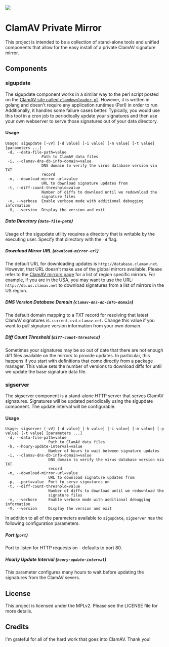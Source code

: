 [![](https://images.microbadger.com/badges/image/dekobon/clamav-mirror.svg)](https://microbadger.com/images/dekobon/clamav-mirror "Get your own image badge on microbadger.com")

ClamAV Private Mirror
=====================

This project is intended to be a collection of stand-alone tools and unified
components that allow for the easy install of a private ClamAV signature mirror.

## Components

### sigupdate

The sigupdate component works in a similar way to the perl script posted on the
[ClamAV site called `clamdownloader.pl`](https://www.clamav.net/documents/private-local-mirrors).
However, it is written in golang and doesn't require any application runtimes
(Perl) in order to run. Additionally, it handles some failure cases better. Typically,
you would use this tool in a cron job to periodically update your signatures and then
use your own webserver to serve those signatures out of your data directory.

#### Usage

```
Usage: sigupdate [-vV] [-d value] [-i value] [-m value] [-t value] [parameters ...]
 -d, --data-file-path=value
                Path to ClamAV data files
 -i, --clamav-dns-db-info-domain=value
                DNS domain to verify the virus database version via TXT
                record
 -m, --download-mirror-url=value
                URL to download signature updates from
 -t, --diff-count-threshold=value
                Number of diffs to download until we redownload the
                signature files
 -v, --verbose  Enable verbose mode with additional debugging information
 -V, --version  Display the version and exit
```

##### Data Directory (`data-file-path`)
Usage of the sigupdate utility requires a directory that is writable by the executing
user. Specify that directory with the `-d` flag.

##### Download Mirror URL (`download-mirror-url`)
The default URL for downloading updates is `http://database.clamav.net`. However,
that URL doesn't make use of the global mirrors available. Please refer to the [ClamAV
mirrors page](https://www.clamav.net/documents/mirrors) for a list of region specific
mirrors. For example, if you are in the USA, you may want to use the URL:
`http://db.us.clamav.net` to download signatures from a list of mirrors in the US region.

##### DNS Version Database Domain (`clamav-dns-db-info-domain`)
The default domain mapping to a TXT record for resolving that latest ClamAV
signatures is: `current.cvd.clamav.net`. Change this value if you want to pull
signature version information from your own domain.

##### Diff Count Threshold (`diff-count-threshold`)
Sometimes your signatures may be so out of date that there are not enough diff files
available on the mirrors to provide updates. In particular, this happens if you start
with definitions that come directly from a package manager. This value sets the number
of versions to download diffs for until we update the base signature data file.

### sigserver

The sigserver component is a stand-alone HTTP server that serves ClamAV signatures.
Signatures will be updated periodically using the sigupdate component. The update
interval will be configurable.

#### Usage

```
Usage: sigserver [-vV] [-d value] [-h value] [-i value] [-m value] [-p value] [-t value] [parameters ...]
 -d, --data-file-path=value
                   Path to ClamAV data files
 -h, --houry-update-interval=value
                   Number of hours to wait between signature updates
 -i, --clamav-dns-db-info-domain=value
                   DNS domain to verify the virus database version via TXT
                   record
 -m, --download-mirror-url=value
                   URL to download signature updates from
 -p, --port=value  Port to serve signatures on
 -t, --diff-count-threshold=value
                   Number of diffs to download until we redownload the
                   signature files
 -v, --verbose     Enable verbose mode with additional debugging information
 -V, --version     Display the version and exit
```

In addition to all of the parameters available to `sigupdate`, `sigserver` has
the following configuration parameters:

##### Port (`port`)
Port to listen for HTTP requests on - defaults to port 80.

##### Hourly Update Interval (`houry-update-interval`)
This parameter configures many hours to wait before updating the signatures from
the ClamAV severs.

## License

This project is licensed under the MPLv2. Please see the LICENSE file for more details.

## Credits

I'm grateful for all of the hard work that goes into ClamAV. Thank you!
